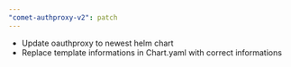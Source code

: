 ```yaml
---
"comet-authproxy-v2": patch
---
```


- Update oauthproxy to newest helm chart
- Replace template informations in Chart.yaml with correct informations
